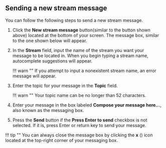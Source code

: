 ## Sending a new stream message

You can follow the following steps to send a new stream message.

1. Click the **New stream message** button(similar to the button shown above)
located at the bottom of your screen. The message box, similar to the one shown
below will appear.

2. In the **Stream** field, input the name of the stream you want your message
to be located in. When you begin typing a stream name, autocomplete suggestions
will appear.

    !!! warn ""
        If you attempt to input a nonexistent stream name, an error
        message will appear.


3. Enter the topic for your message in the **Topic** field.

    !!! warn ""
        Your topic name can be no longer than 52 characters.

4. Enter your message in the box labeled **Compose your message here...**, also
known as the messaging box.

5. Press the **Send** button if the **Press Enter to send** checkbox is not
selected. If it is, press Enter or return key to send your message.

!!! tip ""
    You can always close the message box by clicking the **x**
    (<i class="icon-vector-remove"></i>) icon located at the top-right corner of
    your messaging box.
